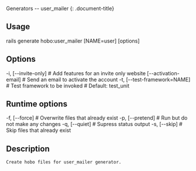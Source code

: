 Generators -- user\_mailer
{: .document-title}


## Usage

    

  rails generate hobo:user_mailer [NAME=user] [options]


## Options

    

  -i, [--invite-only]          # Add features for an invite only website
      [--activation-email]     # Send an email to activate the account
  -t, [--test-framework=NAME]  # Test framework to be invoked
                               # Default: test_unit


## Runtime options

    

  -f, [--force]    # Overwrite files that already exist
  -p, [--pretend]  # Run but do not make any changes
  -q, [--quiet]    # Supress status output
  -s, [--skip]     # Skip files that already exist


## Description

    

    Create hobo files for user_mailer generator.
